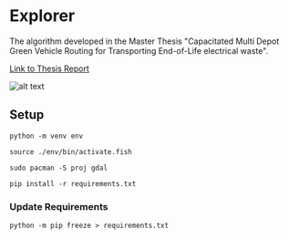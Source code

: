 # Explorer
The algorithm developed in the Master Thesis "Capacitated Multi Depot Green Vehicle Routing for Transporting End-of-Life electrical waste".

[Link to Thesis Report](https://www.diva-portal.org/smash/record.jsf?pid=diva2:1563099)

![alt text](https://github.com/kallekj/Explorer/blob/main/src/imgs/examplegif.gif)

## Setup

`python -m venv env`

`source ./env/bin/activate.fish`

`sudo pacman -S proj gdal`

`pip install -r requirements.txt`

### Update Requirements

`python -m pip freeze > requirements.txt`

